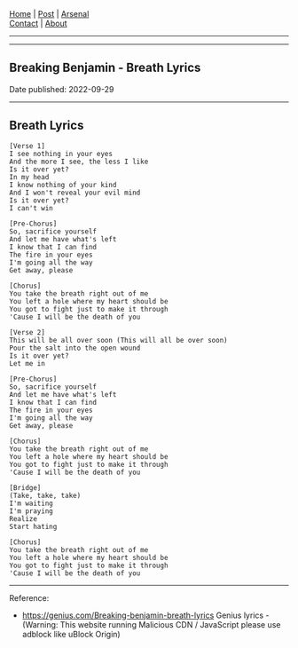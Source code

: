 <nav>
<a href="../INDEX.html">Home</a>
|
<a href="../POST.html">Post</a>
|
<a href="../ARSENAL.html">Arsenal</a>
<nav class="div-right">
<a href="../CONTACT.html">Contact</a>
|
<a href="../ABOUT.html">About</a>
</nav>
</header>
<hr><hr>
<main>
<!-- Your Content Start After This Line -->


# Breaking Benjamin - Breath Lyrics

Date published: 2022-09-29

---

## Breath Lyrics

```
[Verse 1]
I see nothing in your eyes
And the more I see, the less I like
Is it over yet?
In my head
I know nothing of your kind
And I won't reveal your evil mind
Is it over yet?
I can't win

[Pre-Chorus]
So, sacrifice yourself
And let me have what's left
I know that I can find
The fire in your eyes
I'm going all the way
Get away, please

[Chorus]
You take the breath right out of me
You left a hole where my heart should be
You got to fight just to make it through
'Cause I will be the death of you

[Verse 2]
This will be all over soon (This will all be over soon)
Pour the salt into the open wound
Is it over yet?
Let me in

[Pre-Chorus]
So, sacrifice yourself
And let me have what's left
I know that I can find
The fire in your eyes
I'm going all the way
Get away, please

[Chorus]
You take the breath right out of me
You left a hole where my heart should be
You got to fight just to make it through
'Cause I will be the death of you

[Bridge]
(Take, take, take)
I'm waiting
I'm praying
Realize
Start hating

[Chorus]
You take the breath right out of me
You left a hole where my heart should be
You got to fight just to make it through
'Cause I will be the death of you
```

---

Reference:

* <https://genius.com/Breaking-benjamin-breath-lyrics> Genius lyrics - (Warning: This website running Malicious CDN / JavaScript please use adblock like uBlock Origin)
